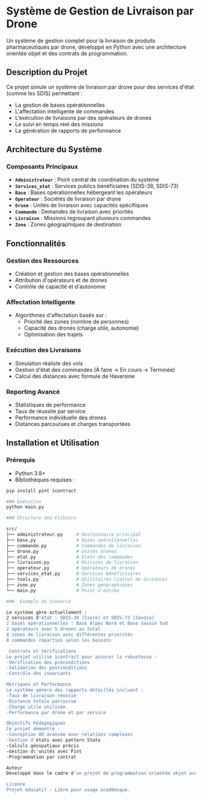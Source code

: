 #  Système de Gestion de Livraison par Drone

Un système de gestion complet pour la livraison de produits pharmaceutiques par drone, développé en Python avec une architecture orientée objet et des contrats de programmation.

##  Description du Projet

Ce projet simule un système de livraison par drone pour des services d'état (comme les SDIS) permettant :
- La gestion de bases opérationnelles
- L'affectation intelligente de commandes
- L'exécution de livraisons par des opérateurs de drones
- Le suivi en temps réel des missions
- La génération de rapports de performance

##  Architecture du Système

### Composants Principaux

- **`Administrateur`** : Point central de coordination du système
- **`Services_etat`** : Services publics bénéficiaires (SDIS-38, SDIS-73)
- **`Base`** : Bases opérationnelles hébergeant les opérateurs
- **`Operateur`** : Sociétés de livraison par drone
- **`Drone`** : Unités de livraison avec capacités spécifiques
- **`Commande`** : Demandes de livraison avec priorités
- **`Livraison`** : Missions regroupant plusieurs commandes
- **`Zone`** : Zones géographiques de destination

##  Fonctionnalités

###  Gestion des Ressources
- Création et gestion des bases opérationnelles
- Attribution d'opérateurs et de drones
- Contrôle de capacité et d'autonomie

###  Affectation Intelligente
- Algorithmes d'affectation basés sur :
  - Priorité des zones (nombre de personnes)
  - Capacité des drones (charge utile, autonomie)
  - Optimisation des trajets

###  Exécution des Livraisons
- Simulation réaliste des vols
- Gestion d'état des commandes (À faire → En cours → Terminée)
- Calcul des distances avec formule de Haversine

###  Reporting Avancé
- Statistiques de performance
- Taux de réussite par service
- Performance individuelle des drones
- Distances parcourues et charges transportées

##  Installation et Utilisation

### Prérequis
- Python 3.8+
- Bibliothèques requises :

```bash
pip install pint icontract

### Exécution
python main.py

### Structure des Fichiers

src/
├── administrateur.py     # Gestionnaire principal
├── base.py               # Bases opérationnelles
├── commande.py           # Commandes de livraison
├── drone.py              # Unités drones
├── etat.py               # États des commandes
├── livraison.py          # Missions de livraison
├── operateur.py          # Opérateurs de drones
├── services_etat.py      # Services bénéficiaires
├── tools.py              # Utilitaires (calcul de distance)
├── zone.py               # Zones géographiques
└── main.py               # Point d'entrée

###  Exemple de Scénario

Le système gère actuellement :
2 services d'état : SDIS-38 (Isère) et SDIS-73 (Savoie)
2 bases opérationnelles : Base Alpes Nord et Base Savoie Sud
2 opérateurs avec 5 drones au total
8 zones de livraison avec différentes priorités
8 commandes réparties selon les besoins

 Contrats et Vérifications
Le projet utilise icontract pour assurer la robustesse :
-Vérification des préconditions
-Validation des postconditions
-Contrôle des invariants

Métriques et Performance
Le système génère des rapports détaillés incluant :
-Taux de livraison réussie
-Distance totale parcourue
-Charge utile utilisée
-Performance par drone et par service

Objectifs Pédagogiques
Ce projet démontre :
-Conception OO avancée avec relations complexes
-Gestion d'états avec pattern State
-Calculs géospatiaux précis
-Gestion d\'unités avec Pint
-Programmation par contrat

Auteur
Développé dans le cadre d'un projet de programmation orientée objet avancée.

Licence
Projet éducatif - Libre pour usage académique.





